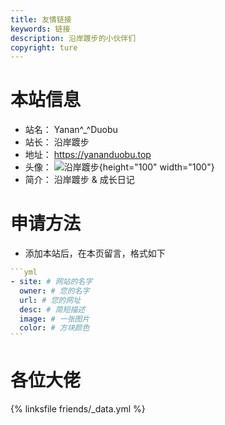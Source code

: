 ```yaml
---
title: 友情链接
keywords: 链接
description: 沿岸踱步的小伙伴们
copyright: ture
---
```


# 本站信息
- 站名： Yanan^_^Duobu
- 站长： 沿岸踱步
- 地址： https://yananduobu.top
- 头像： ![沿岸踱步](http://localhost:4000/images/avatar.jpg){height="100" width="100"}
- 简介： 沿岸踱步 & 成长日记

# 申请方法
- 添加本站后，在本页留言，格式如下

~~~yml
```yml
- site: # 网站的名字
  owner: # 您的名字
  url: # 您的网址
  desc: # 简短描述
  image: # 一张图片
  color: # 方块颜色
```
~~~

# 各位大佬
{% linksfile friends/_data.yml %}
